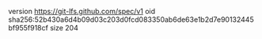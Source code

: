 version https://git-lfs.github.com/spec/v1
oid sha256:52b430a6d4b09d03c203d0fcd083350ab6de63e1b2d7e90132445bf955f918cf
size 204
